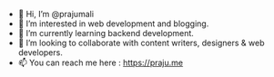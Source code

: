 - 👋 Hi, I’m @prajumali
- 👀 I’m interested in web development and blogging.
- 🌱 I’m currently learning backend development.
- 💞️ I’m looking to collaborate with content writers, designers & web developers.
- 📫 You can reach me here : https://praju.me

<!---
prajumali/prajumali is a ✨ special ✨ repository because its `README.md` (this file) appears on your GitHub profile.
You can click the Preview link to take a look at your changes.
--->
